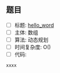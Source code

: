 ## 题目
- [ ] 标题: [hello_word](http://xxx.com)
- [ ] 主体: 数组
- [ ] 算法: 动态规划
- [ ] 时间复杂度: O()
- [ ] 代码:
```go
xxxx
```
